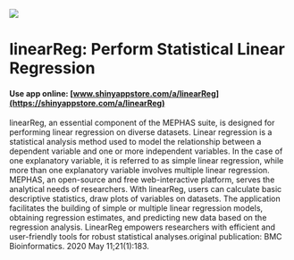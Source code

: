 ![](https://shiny-app-store3.s3.amazonaws.com/approvedapp/s523_1TxHg1mqfVgWC7nK9AmVTPDT8OzvQLxjdPKUOEQD_logo_473.jpg)



# linearReg: Perform Statistical Linear Regression

#### Use app online: __[www.shinyappstore.com/a/linearReg](https://shinyappstore.com/a/linearReg)__

linearReg, an essential component of the MEPHAS suite, is designed for performing linear regression on diverse datasets. Linear regression is a statistical analysis method used to model the relationship between a dependent variable and one or more independent variables. In the case of one explanatory variable, it is referred to as simple linear regression, while more than one explanatory variable involves multiple linear regression. MEPHAS, an open-source and free web-interactive platform, serves the analytical needs of researchers. With linearReg, users can calculate basic descriptive statistics, draw plots of variables on datasets. The application facilitates the building of simple or multiple linear regression models, obtaining regression estimates, and predicting new data based on the regression analysis. LinearReg empowers researchers with efficient and user-friendly tools for robust statistical analyses.original publication: BMC Bioinformatics. 2020 May 11;21(1):183.
